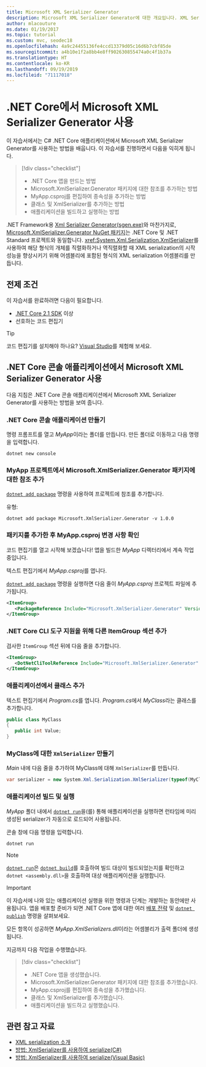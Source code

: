 ```yaml
---
title: Microsoft XML Serializer Generator
description: Microsoft XML Serializer Generator에 대한 개요입니다. XML Serializer Generator를 사용하여 프로젝트에 포함된 형식에 대한 XML serialization 어셈블리를 생성합니다.
author: mlacouture
ms.date: 01/19/2017
ms.topic: tutorial
ms.custom: mvc, seodec18
ms.openlocfilehash: 4a9c24455136fe4ccd13379d05c16d6b7cbf85de
ms.sourcegitcommit: a4b10e1f2a8bb4e8ff902630855474a0c4f1b37a
ms.translationtype: HT
ms.contentlocale: ko-KR
ms.lasthandoff: 09/19/2019
ms.locfileid: "71117018"
---
```

# <a name="using-microsoft-xml-serializer-generator-on-net-core"></a>.NET Core에서 Microsoft XML Serializer Generator 사용

이 자습서에서는 C# .NET Core 애플리케이션에서 Microsoft XML Serializer Generator를 사용하는 방법을 배웁니다. 이 자습서를 진행하면서 다음을 익히게 됩니다.

> [!div class="checklist"]
>
> * .NET Core 앱을 만드는 방법
> * Microsoft.XmlSerializer.Generator 패키지에 대한 참조를 추가하는 방법
> * MyApp.csproj를 편집하여 종속성을 추가하는 방법
> * 클래스 및 XmlSerializer를 추가하는 방법
> * 애플리케이션을 빌드하고 실행하는 방법

.NET Framework용 [Xml Serializer Generator(sgen.exe)](../../standard/serialization/xml-serializer-generator-tool-sgen-exe.md)와 마찬가지로, [Microsoft.XmlSerializer.Generator NuGet 패키지](https://www.nuget.org/packages/Microsoft.XmlSerializer.Generator)는 .NET Core 및 .NET Standard 프로젝트와 동일합니다. <xref:System.Xml.Serialization.XmlSerializer>를 사용하여 해당 형식의 개체를 직렬화하거나 역직렬화할 때 XML serialization의 시작 성능을 향상시키기 위해 어셈블리에 포함된 형식의 XML serialization 어셈블리를 만듭니다.

## <a name="prerequisites"></a>전제 조건

이 자습서를 완료하려면 다음이 필요합니다.

* [.NET Core 2.1 SDK](https://dotnet.microsoft.com/download) 이상
* 선호하는 코드 편집기

> [!TIP]
> 코드 편집기를 설치해야 하나요? [Visual Studio](https://aka.ms/vsdownload?utm_source=mscom&utm_campaign=msdocs)를 체험해 보세요.

## <a name="use-microsoft-xml-serializer-generator-in-a-net-core-console-application"></a>.NET Core 콘솔 애플리케이션에서 Microsoft XML Serializer Generator 사용

다음 지침은 .NET Core 콘솔 애플리케이션에서 Microsoft XML Serializer Generator를 사용하는 방법을 보여 줍니다.

### <a name="create-a-net-core-console-application"></a>.NET Core 콘솔 애플리케이션 만들기

명령 프롬프트를 열고 *MyApp*이라는 폴더를 만듭니다. 만든 폴더로 이동하고 다음 명령을 입력합니다.

```dotnetcli
dotnet new console
```

### <a name="add-a-reference-to-the-microsoftxmlserializergenerator-package-in-the-myapp-project"></a>MyApp 프로젝트에서 Microsoft.XmlSerializer.Generator 패키지에 대한 참조 추가

[`dotnet add package`](../tools//dotnet-add-package.md) 명령을 사용하여 프로젝트에 참조를 추가합니다.

유형:

```dotnetcli
dotnet add package Microsoft.XmlSerializer.Generator -v 1.0.0
```

### <a name="verify-changes-to-myappcsproj-after-adding-the-package"></a>패키지를 추가한 후 MyApp.csproj 변경 사항 확인

코드 편집기를 열고 시작해 보겠습니다! 앱을 빌드한 *MyApp* 디렉터리에서 계속 작업 중입니다.

텍스트 편집기에서 *MyApp.csproj*를 엽니다.

[`dotnet add package`](../tools//dotnet-add-package.md) 명령을 실행하면 다음 줄이 *MyApp.csproj* 프로젝트 파일에 추가됩니다.

 ```xml
 <ItemGroup>
    <PackageReference Include="Microsoft.XmlSerializer.Generator" Version="1.0.0" />
 </ItemGroup>
 ```

### <a name="add-another-itemgroup-section-for-net-core-cli-tool-support"></a>.NET Core CLI 도구 지원을 위해 다른 ItemGroup 섹션 추가

검사한 `ItemGroup` 섹션 뒤에 다음 줄을 추가합니다.

 ```xml
 <ItemGroup>
    <DotNetCliToolReference Include="Microsoft.XmlSerializer.Generator" Version="1.0.0" />
 </ItemGroup>
 ```

### <a name="add-a-class-in-the-application"></a>애플리케이션에서 클래스 추가

텍스트 편집기에서 *Program.cs*를 엽니다. *Program.cs*에서 *MyClass*라는 클래스를 추가합니다.

```csharp
public class MyClass
{
   public int Value;
}
```

### <a name="create-an-xmlserializer-for-myclass"></a>MyClass에 대한 `XmlSerializer` 만들기

*Main* 내에 다음 줄을 추가하여 MyClass에 대해 `XmlSerializer`를 만듭니다.

```csharp
var serializer = new System.Xml.Serialization.XmlSerializer(typeof(MyClass));
```

### <a name="build-and-run-the-application"></a>애플리케이션 빌드 및 실행

*MyApp* 폴더 내에서 [`dotnet run`](../tools/dotnet-run.md)을(를) 통해 애플리케이션을 실행하면 런타임에 미리 생성된 serializer가 자동으로 로드되어 사용됩니다.

콘솔 창에 다음 명령을 입력합니다.

```dotnetcli
dotnet run
```

> [!NOTE]
> [`dotnet run`](../tools/dotnet-run.md)은 [`dotnet build`](../tools/dotnet-build.md)를 호출하여 빌드 대상이 빌드되었는지를 확인하고 `dotnet <assembly.dll>`을 호출하여 대상 애플리케이션을 실행합니다.

> [!IMPORTANT]
> 이 자습서에 나와 있는 애플리케이션 실행을 위한 명령과 단계는 개발하는 동안에만 사용됩니다. 앱을 배포할 준비가 되면 .NET Core 앱에 대한 여러 [배포 전략](../deploying/index.md) 및 [`dotnet publish`](../tools/dotnet-publish.md) 명령을 살펴보세요.

모든 항목이 성공하면 *MyApp.XmlSerializers.dll*이라는 어셈블리가 출력 폴더에 생성됩니다.

지금까지 다음 작업을 수행했습니다.
> [!div class="checklist"]
>
> * .NET Core 앱을 생성했습니다.
> * Microsoft.XmlSerializer.Generator 패키지에 대한 참조를 추가했습니다.
> * MyApp.csproj를 편집하여 종속성을 추가했습니다.
> * 클래스 및 XmlSerializer를 추가했습니다.
> * 애플리케이션을 빌드하고 실행했습니다.

## <a name="related-resources"></a>관련 참고 자료

* [XML serialization 소개](../../standard/serialization/introducing-xml-serialization.md)
* [방법: XmlSerializer를 사용하여 serialize(C#)](../../csharp/programming-guide/concepts/linq/how-to-serialize-using-xmlserializer.md)
* [방법: XmlSerializer를 사용하여 serialize(Visual Basic)](../../visual-basic/programming-guide/concepts/linq/how-to-serialize-using-xmlserializer.md)
